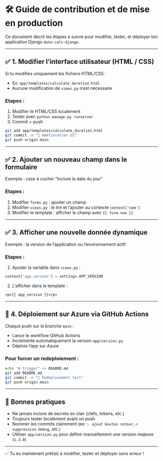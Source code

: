 # 🛠️ Guide de contribution et de mise en production

Ce document décrit les étapes à suivre pour modifier, tester, et déployer ton application Django `date-calc-django`.

---

## ✅ 1. Modifier l’interface utilisateur (HTML / CSS)

Si tu modifies uniquement les fichiers HTML/CSS :

* Ex: `app/templates/calculate_duration.html`
* Aucune modification de `views.py` n’est nécessaire

### Etapes :

1. Modifier le HTML/CSS localement
2. Tester avec `python manage.py runserver`
3. Commit + push

```bash
git add app/templates/calculate_duration.html
git commit -m "💄 Amélioration UI"
git push origin main
```

---

## ✅ 2. Ajouter un nouveau champ dans le formulaire

Exemple : case à cocher "Inclure la date du jour"

### Etapes :

1. Modifier `forms.py` : ajouter un champ
2. Modifier `views.py` : le lire et l’ajouter au contexte `context['nom']`
3. Modifier le template : afficher le champ avec `{{ form.nom }}`

---

## ✅ 3. Afficher une nouvelle donnée dynamique

Exemple : la version de l’application ou l’environnement actif

### Etapes :

1. Ajouter la variable dans `views.py` :

```python
context['app_version'] = settings.APP_VERSION
```

2. L’afficher dans le template :

```django
<p>{{ app_version }}</p>
```

---

## 🚀 4. Déploiement sur Azure via GitHub Actions

Chaque push sur la branche `main` :

* Lance le workflow GitHub Actions
* Incrémente automatiquement la version `app/version.py`
* Déploie l’app sur Azure

### Pour forcer un redeploiement :

```bash
echo "# trigger" >> README.md
git add README.md
git commit -m "🚀 Redeploiement test"
git push origin main
```

---

## 📌 Bonnes pratiques

* Ne jamais inclure de secrets en clair (clefs, tokens, etc.)
* Toujours tester localement avant un push
* Nommer les commits clairement (ex: `✨ ajout bouton retour`, `🔥 suppression debug`, etc.)
* Utiliser `app/version.py` pour définir manuellement une version majeure (`1.3.0`)

---

✅ Tu es maintenant prêt(e) à modifier, tester et déployer sans erreur !
